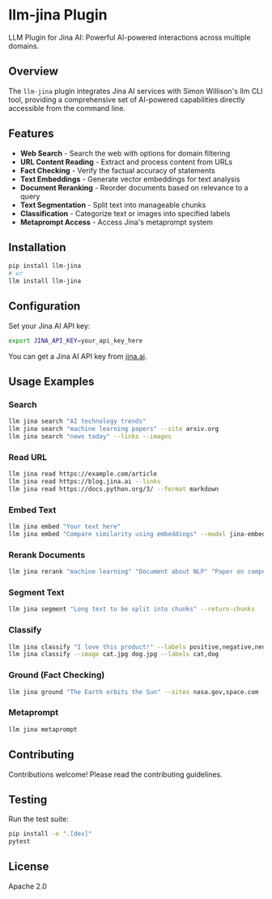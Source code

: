 # llm-jina Plugin

LLM Plugin for Jina AI: Powerful AI-powered interactions across multiple domains.

## Overview
The `llm-jina` plugin integrates Jina AI services with Simon Willison's llm CLI tool, providing a comprehensive set of AI-powered capabilities directly accessible from the command line.

## Features

- **Web Search** - Search the web with options for domain filtering
- **URL Content Reading** - Extract and process content from URLs
- **Fact Checking** - Verify the factual accuracy of statements
- **Text Embeddings** - Generate vector embeddings for text analysis
- **Document Reranking** - Reorder documents based on relevance to a query
- **Text Segmentation** - Split text into manageable chunks
- **Classification** - Categorize text or images into specified labels
- **Metaprompt Access** - Access Jina's metaprompt system

## Installation

```bash
pip install llm-jina
# or
llm install llm-jina
```

## Configuration

Set your Jina AI API key:

```bash
export JINA_API_KEY=your_api_key_here
```

You can get a Jina AI API key from [jina.ai](https://jina.ai/?sui=apikey).

## Usage Examples

### Search
```bash
llm jina search "AI technology trends"
llm jina search "machine learning papers" --site arxiv.org
llm jina search "news today" --links --images
```

### Read URL
```bash
llm jina read https://example.com/article
llm jina read https://blog.jina.ai --links
llm jina read https://docs.python.org/3/ --format markdown
```

### Embed Text
```bash
llm jina embed "Your text here"
llm jina embed "Compare similarity using embeddings" --model jina-embeddings-v3
```

### Rerank Documents
```bash
llm jina rerank "machine learning" "Document about NLP" "Paper on computer vision" "Article about ML"
```

### Segment Text
```bash
llm jina segment "Long text to be split into chunks" --return-chunks
```

### Classify
```bash
llm jina classify "I love this product!" --labels positive,negative,neutral
llm jina classify --image cat.jpg dog.jpg --labels cat,dog
```

### Ground (Fact Checking)
```bash
llm jina ground "The Earth orbits the Sun" --sites nasa.gov,space.com
```

### Metaprompt
```bash
llm jina metaprompt
```

## Contributing

Contributions welcome! Please read the contributing guidelines.

## Testing

Run the test suite:

```bash
pip install -e ".[dev]"
pytest
```

## License

Apache 2.0
